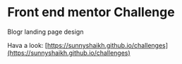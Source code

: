 # Front end mentor Challenge

Blogr landing page design

Hava a look: [https://sunnyshaikh.github.io/challenges](https://sunnyshaikh.github.io/challenges)
